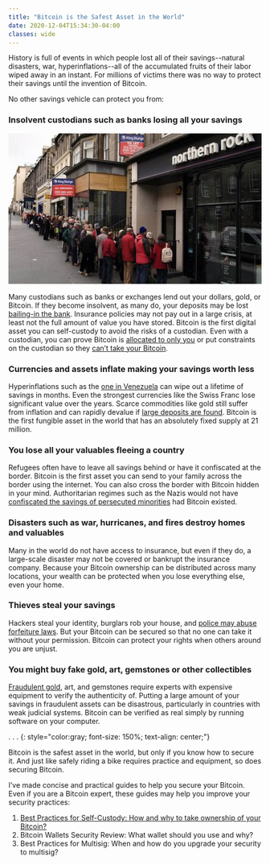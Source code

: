 ```yaml
---
title: "Bitcoin is the Safest Asset in the World"
date: 2020-12-04T15:34:30-04:00
classes: wide
---
```


History is full of events in which people lost all of their savings--natural disasters, war, hyperinflations--all of the accumulated fruits of their labor wiped away in an instant.  For millions of victims there was no way to protect their savings until the invention of Bitcoin.

No other savings vehicle can protect you from:

### Insolvent custodians such as banks losing all your savings
![northern-rock](/assets/images/northern-rock.jpg)

Many custodians such as banks or exchanges lend out your dollars, gold, or Bitcoin.  If they become insolvent, as many do, your deposits may be lost [bailing-in the bank][bail].  Insurance policies may not pay out in a large crisis, at least not the full amount of value you have stored.  Bitcoin is the first digital asset you can self-custody to avoid the risks of a custodian.  Even with a custodian, you can prove Bitcoin is [allocated to only you][reserves] or put constraints on the custodian so they [can’t take your Bitcoin][collaborative].

### Currencies and assets inflate making your savings worth less

Hyperinflations such as the [one in Venezuela][venezuela] can wipe out a lifetime of savings in months.  Even the strongest currencies like the Swiss Franc lose significant value over the years.  Scarce commodities like gold still suffer from inflation and can rapidly devalue if [large deposits are found][gold].  Bitcoin is the first fungible asset in the world that has an absolutely fixed supply at 21 million.

### You lose all your valuables fleeing a country

Refugees often have to leave all savings behind or have it confiscated at the border.  Bitcoin is the first asset you can send to your family across the border using the internet.  You can also cross the border with Bitcoin hidden in your mind.  Authoritarian regimes such as the Nazis would not have [confiscated the savings of persecuted minorities][nazi] had Bitcoin existed.

### Disasters such as war, hurricanes, and fires destroy homes and valuables

Many in the world do not have access to insurance, but even if they do, a large-scale disaster may not be covered or bankrupt the insurance company.  Because your Bitcoin ownership can be distributed across many locations, your wealth can be protected when you lose everything else, even your home.

### Thieves steal your savings

Hackers steal your identity, burglars rob your house, and [police may abuse forfeiture laws][forfeit].  But your Bitcoin can be secured so that no one can take it without your permission.  Bitcoin can protect your rights when others around you are unjust.

### You might buy fake gold, art, gemstones or other collectibles

[Fraudulent gold][tungsten], art, and gemstones require experts with expensive equipment to verify the authenticity of.  Putting a large amount of your savings in fraudulent assets can be disastrous, particularly in countries with weak judicial systems.  Bitcoin can be verified as real simply by running software on your computer.

.    .    .
{: style="color:gray; font-size: 150%; text-align: center;"}

Bitcoin is the safest asset in the world, but only if you know how to secure it.  And just like safely riding a bike requires practice and equipment, so does securing Bitcoin.

I’ve made concise and practical guides to help you secure your Bitcoin.  Even if you are a Bitcoin expert, these guides may help you improve your security practices:

1. [Best Practices for Self-Custody:  How and why to take ownership of your Bitcoin?](/self-custody/)
1. Bitcoin Wallets Security Review:  What wallet should you use and why?
1. Best Practices for Multisig:  When and how do you upgrade your security to multisig?

[bail]: https://www.investopedia.com/articles/markets-economy/090716/why-bank-bailins-will-be-new-bailouts.asp
[reserves]: https://niccarter.info/proof-of-reserves
[collaborative]: https://unchained-capital.com/collaborative-custody
[venezuela]: https://www.cnbc.com/2019/08/02/venezuela-inflation-at-10-million-percent-its-time-for-shock-therapy.html
[gold]: https://theprint.in/opinion/giant-asteroid-has-gold-worth-700-quintillion-but-it-wont-make-us-richer/260482
[nazi]: https://en.wikipedia.org/wiki/Nazi_gold
[forfeit]: http://www.ij.org/images/pdf_folder/other_pubs/assetforfeituretoemail.pdf
[tungsten]: https://www.kitco.com/ind/Albrecht/2014-06-27-Tungsten-Shield-Yourself-From-Fake-Gold.html